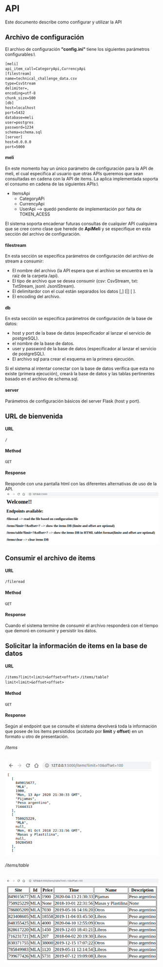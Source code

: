 # API
Este documento describe como configurar y utilizar la API

## Archivo de configuración
El archivo de configuración __"config.ini"__ tiene los siguientes parámetros configurables:\

```
[meli]
api_item_call=CategoryApi,CurrencyApi
[filestream]
name=technical_challenge_data.csv
type=CsvStream
delimiter=,
encoding=utf-8
chunk_size=500
[db]
host=localhost
port=5432
database=meli
user=postgres
password=1234
schema=schema.sql
[server]
host=0.0.0.0
port=5000
```
#### meli
En este momento hay un único parámetro de configuración para la API de meli, el cual especifica al usuario que otras APIs queremos que sean consultadas en cadena con la API de items. La aplica implementada soporta el consumo en cadena de las siguientes APIs:\
- ItemsApi
    - CategoryAPi
    - CurrencyApi
    - UserApi --> quedó pendiente de implementación por falta de TOKEN_ACESS

El sistema soporta encadenar futuras consultas de cualquier API cualquiera que se cree como clase que herede de __ApiMeli__ y se especifique en esta sección del archivo de configuración.

#### filestream
En esta sección se especifica parámetros de configuración del archivo de stream a consumir:
- El nombre del archivo (la API espera que el archivo se encuentra en la raiz de la carpeta /api).
- El tipo de archivo que se desea consumir (csv: CsvStream, txt: TxtStream, jsonl: JsonlStream).
- El delimitardor con el cual están separados los datos [,] [|] [ ].
- El encoding del archivo.

#### db
En esta sección se especifica parámetros de configuración de la base de datos:
- host y port de la base de datos (especificador al lanzar el servicio de postgreSQL).
- el nombre de la base de datos.
- user y password de la base de datos (especificador al lanzar el servicio de postgreSQL).
- El archivo sql para crear el esquema en la primera ejecución.

Si el sistema al intentar conectar con la base de datos verifica que esta no existe (primera ejecución), creará la base de datos y las tablas pertinentes basado en el archivo de schema.sql.

#### server
Parámetros de configuración básicos del server Flask (host y port).

## URL de bienvenida

#### URL
`/`

#### Method
`GET`

#### Response
Responde con una pantalla html con las diferentes alternativas de uso de la API.
![Inove banner](../images/index.png)

## Consumir el archivo de items

#### URL
`/fileread`

#### Method
`GET`

#### Response
Cuando el sistema termine de consumir el archivo responderá con el tiempo que demoró en consumir y persistir los datos.

## Solicitar la información de items en la base de datos

#### URL
`/items?limit<limit>&offset<offset>`
`/items/table?limit<limit>&offset<offset>`

#### Method
`GET`

#### Response
Según al endpoint que se consulte el sistema devolverá toda la información que posee de los items persistidos (acotado por __limit__ y __offset__) en un formato u otro de presentación.

###### /items
![Inove banner](../images/items.png)
###### /items/table
![Inove banner](../images/items_table.png)